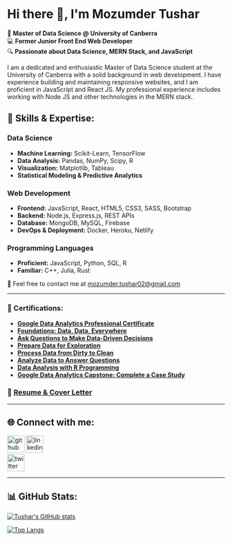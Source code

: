 # Hi there 👋, I'm Mozumder Tushar

🚀 **Master of Data Science @ University of Canberra**  
💻 **Former Junior Front End Web Developer**  
🔍 **Passionate about Data Science, MERN Stack, and JavaScript**  

I am a dedicated and enthusiastic Master of Data Science student at the University of Canberra with a solid background in web development. I have experience building and maintaining responsive websites, and I am proficient in JavaScript and React JS. My professional experience includes working with Node JS and other technologies in the MERN stack.

## 🔧 Skills & Expertise:
### Data Science
- **Machine Learning:** Scikit-Learn, TensorFlow
- **Data Analysis:** Pandas, NumPy, Scipy, R
- **Visualization:** Matplotlib, Tableau
- **Statistical Modeling & Predictive Analytics**

### Web Development
- **Frontend:** JavaScript, React, HTML5, CSS3, SASS, Bootstrap
- **Backend:** Node.js, Express.js, REST APIs
- **Database:** MongoDB, MySQL, Firebase
- **DevOps & Deployment:** Docker, Heroku, Netlify

### Programming Languages
- **Proficient:** JavaScript, Python, SQL, R
- **Familiar:** C++, Julia, Rust

📧 Feel free to contact me at [mozumder.tushar02@gmail.com](mailto:mozumder.tushar02@gmail.com)  

---

### 📜 Certifications:
- **[Google Data Analytics Professional Certificate](https://coursera.org/verify/professional-cert/SINN6RR0L5BD)**  
- **[Foundations: Data, Data, Everywhere](https://coursera.org/verify/T7XXG2B4JIY1)**  
- **[Ask Questions to Make Data-Driven Decisions](https://coursera.org/verify/TYLOTQQ5JDTN)**  
- **[Prepare Data for Exploration](https://coursera.org/verify/IOSTH0SB0481)**  
- **[Process Data from Dirty to Clean](https://coursera.org/verify/7A32YTE2XDP5)**  
- **[Analyze Data to Answer Questions](https://coursera.org/verify/GX9OYZJ3I1S3)**  
- **[Data Analysis with R Programming](https://coursera.org/verify/FPHZT32ZDICR)**  
- **[Google Data Analytics Capstone: Complete a Case Study](https://coursera.org/verify/AD06WTA33HI3)**  

### 📄 [Resume & Cover Letter](https://drive.google.com/drive/folders/19GNy-RFfLwuxIjbkfoM5vOEhynxcfgDi?usp=sharing)

---

## 🌐 Connect with me:
[<img src='https://cdn.jsdelivr.net/npm/simple-icons@3.0.1/icons/github.svg' alt='github' height='40'>](https://github.com/mozumderTushar) 
[<img src='https://cdn.jsdelivr.net/npm/simple-icons@3.0.1/icons/linkedin.svg' alt='linkedin' height='40'>](https://www.linkedin.com/in/mayen-uddin-mozumder-a6659b1b1)  
[<img src='https://cdn.jsdelivr.net/npm/simple-icons@3.0.1/icons/twitter.svg' alt='twitter' height='40'>](https://twitter.com/MozumderTushar1)

---

## 📊 GitHub Stats:
[![Tushar's GitHub stats](https://github-readme-stats.vercel.app/api?username=mozumderTushar&show_icons=true&theme=radical)](https://github.com/mozumderTushar/github-readme-stats)

[![Top Langs](https://github-readme-stats.vercel.app/api/top-langs/?username=mozumderTushar&langs_count=8&layout=compact&theme=radical)](https://github.com/mozumderTushar/github-readme-stats)

<!--
**mozumderTushar/mozumderTushar** is a ✨ _special_ ✨ repository because its `README.md` (this file) appears on your GitHub profile.
-->
